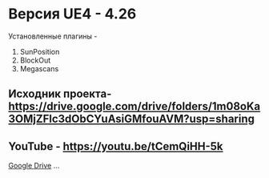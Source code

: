 # Версия UE4 - 4.26
Установленные плагины - 
1. SunPosition
2. BlockOut
3. Megascans
## Исходник проекта- https://drive.google.com/drive/folders/1m08oKa3OMjZFlc3dObCYuAsiGMfouAVM?usp=sharing
## YouTube  - https://youtu.be/tCemQiHH-5k

<a href="https://drive.google.com/drive/folders/1m08oKa3OMjZFlc3dObCYuAsiGMfouAVM?usp=sharingL">Google Drive</a>
<a name="идентификатор">...</a>
